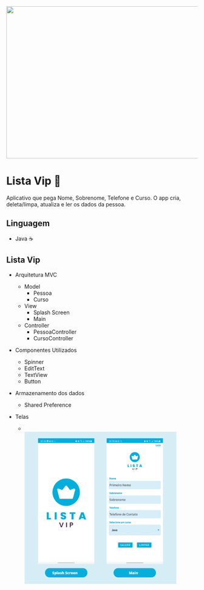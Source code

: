 <div align="center">
<img src="https://user-images.githubusercontent.com/71513260/151648758-ff040416-e554-4311-aa01-aaf090964b6d.png" width="600" height="400"/>
</div>


# Lista Vip 🤖
Aplicativo que pega Nome, Sobrenome, Telefone e Curso. O app cria, deleta/limpa, atualiza e ler os dados da pessoa.

## Linguagem
  - Java ☕

## Lista Vip
  -  Arquitetura MVC
      - Model
        - Pessoa
        - Curso
      - View
        - Splash Screen
        - Main
      - Controller
        - PessoaController
        - CursoController
  -  Componentes Utilizados
      -   Spinner
      -   EditText
      -   TextView
      -   Button
    
  - Armazenamento dos dados
     - Shared Preference
  - Telas
    - <br><div> <img src="https://github.com/Dayanapnf/Android-Nativo/blob/main/App_cursoK_liscacurso/Image/layout_aPpListaVip.png" width="400" height="400"/> </div>
